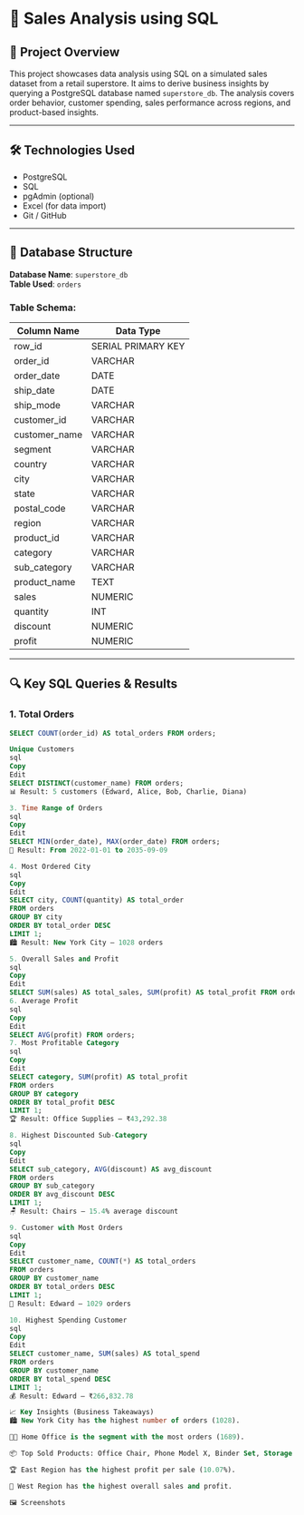 # 🧾 Sales Analysis using SQL

## 📁 Project Overview
This project showcases data analysis using SQL on a simulated sales dataset from a retail superstore. It aims to derive business insights by querying a PostgreSQL database named `superstore_db`. The analysis covers order behavior, customer spending, sales performance across regions, and product-based insights.

---

## 🛠 Technologies Used
- PostgreSQL
- SQL
- pgAdmin (optional)
- Excel (for data import)
- Git / GitHub

---

## 🧮 Database Structure
**Database Name**: `superstore_db`  
**Table Used**: `orders`

### Table Schema:
| Column Name     | Data Type     |
|-----------------|----------------|
| row_id          | SERIAL PRIMARY KEY |
| order_id        | VARCHAR        |
| order_date      | DATE           |
| ship_date       | DATE           |
| ship_mode       | VARCHAR        |
| customer_id     | VARCHAR        |
| customer_name   | VARCHAR        |
| segment         | VARCHAR        |
| country         | VARCHAR        |
| city            | VARCHAR        |
| state           | VARCHAR        |
| postal_code     | VARCHAR        |
| region          | VARCHAR        |
| product_id      | VARCHAR        |
| category        | VARCHAR        |
| sub_category    | VARCHAR        |
| product_name    | TEXT           |
| sales           | NUMERIC        |
| quantity        | INT            |
| discount        | NUMERIC        |
| profit          | NUMERIC        |

---

## 🔍 Key SQL Queries & Results

### 1. Total Orders
```sql
SELECT COUNT(order_id) AS total_orders FROM orders;

Unique Customers
sql
Copy
Edit
SELECT DISTINCT(customer_name) FROM orders;
📊 Result: 5 customers (Edward, Alice, Bob, Charlie, Diana)

3. Time Range of Orders
sql
Copy
Edit
SELECT MIN(order_date), MAX(order_date) FROM orders;
📆 Result: From 2022-01-01 to 2035-09-09

4. Most Ordered City
sql
Copy
Edit
SELECT city, COUNT(quantity) AS total_order
FROM orders
GROUP BY city
ORDER BY total_order DESC
LIMIT 1;
🏙️ Result: New York City — 1028 orders

5. Overall Sales and Profit
sql
Copy
Edit
SELECT SUM(sales) AS total_sales, SUM(profit) AS total_profit FROM orders;
6. Average Profit
sql
Copy
Edit
SELECT AVG(profit) FROM orders;
7. Most Profitable Category
sql
Copy
Edit
SELECT category, SUM(profit) AS total_profit
FROM orders
GROUP BY category
ORDER BY total_profit DESC
LIMIT 1;
🏆 Result: Office Supplies – ₹43,292.38

8. Highest Discounted Sub-Category
sql
Copy
Edit
SELECT sub_category, AVG(discount) AS avg_discount
FROM orders
GROUP BY sub_category
ORDER BY avg_discount DESC
LIMIT 1;
🪑 Result: Chairs – 15.4% average discount

9. Customer with Most Orders
sql
Copy
Edit
SELECT customer_name, COUNT(*) AS total_orders
FROM orders
GROUP BY customer_name
ORDER BY total_orders DESC
LIMIT 1;
🧍 Result: Edward – 1029 orders

10. Highest Spending Customer
sql
Copy
Edit
SELECT customer_name, SUM(sales) AS total_spend
FROM orders
GROUP BY customer_name
ORDER BY total_spend DESC
LIMIT 1;
💰 Result: Edward – ₹266,832.78

📈 Key Insights (Business Takeaways)
🏙️ New York City has the highest number of orders (1028).

🧍‍💼 Home Office is the segment with the most orders (1689).

📦 Top Sold Products: Office Chair, Phone Model X, Binder Set, Storage Box.

🏆 East Region has the highest profit per sale (10.07%).

💼 West Region has the highest overall sales and profit.

🖼️ Screenshots


